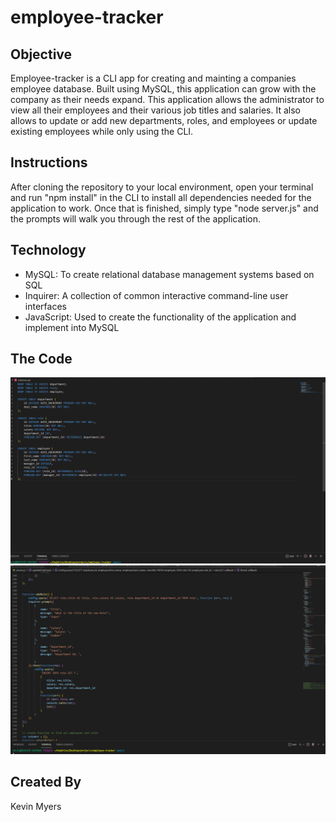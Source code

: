 # employee-tracker

## Objective
Employee-tracker is a CLI app for creating and mainting a companies employee database. Built using MySQL, this application can grow with the 
company as their needs expand. This application allows the administrator to view all their employees and their various job titles and salaries.
It also allows to update or add new departments, roles, and employees or update existing employees while only using the CLI.

## Instructions
After cloning the repository to your local environment, open your terminal and run "npm install" in the CLI to install all dependencies needed for
the application to work. Once that is finished, simply type "node server.js" and the prompts will walk you through the rest of the application.

## Technology
* MySQL: To create relational database management systems based on SQL
* Inquirer: A collection of common interactive command-line user interfaces
* JavaScript: Used to create the functionality of the application and implement into MySQL

## The Code
![Schema](/assets/Schema.png)
![Role Function](/assets/RoleFunction.png)

## Created By
Kevin Myers